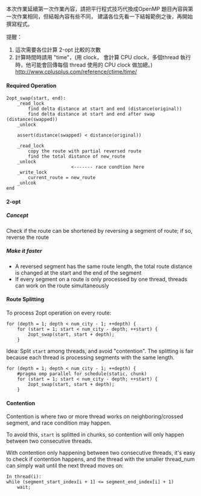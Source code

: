 本次作業延續第一次作業內容，請把平行程式技巧代換成OpenMP
題目內容與第一次作業相同，但結報內容有些不同，
建議各位先看一下結報範例之後，再開始撰寫程式。

提醒：
1. 這次需要各位計算 2-opt 比較的次數
2. 計算時間時請用 "time"，(用 clock， 會計算 CPU clock，多個thread 執行時，他可能會回傳每個 thread 使用的 CPU clock 做加總。)
http://www.cplusplus.com/reference/ctime/time/


#### Required Operation

```
2opt_swap(start, end):
    _read_lock
        find delta distance at start and end (distance(original))
        find delta distance at start and end after swap (distance(swapped))
    _unlock

    assert(distance(swapped) < distance(original))
    
    _read_lock
        copy the route with partial reversed route
        find the total distance of new_route
    _unlock
                        <------- race condtion here
    _write_lock
        current_route = new_route
    _unlcok
end
```


#### 2-opt

##### Concept
Check if the route can be shortened by reversing a segment of route; if so, reverse the route

##### Make it faster
* A reversed segment has the same route length, the total route distance is changed at the start and the end of the segment
* If every segment on a route is only processed by one thread, threads can work on the route simultaneously

#### Route Splitting
To process 2opt operation on every route:
```
for (depth = 1; depth < num_city - 1; ++depth) {
    for (start = 1; start < num_city - depth; ++start) {
        2opt_swap(start, start + depth);
    }
```

Idea: Split `start` among threads, and avoid "contention". The splitting is fair because each thread is processing segments with the same length.

```
for (depth = 1; depth < num_city - 1; ++depth) {
    #pragma omp parallel for schedule(static, chunk)
    for (start = 1; start < num_city - depth; ++start) {
        2opt_swap(start, start + depth);
    }
```

#### Contention
Contention is where two or more thread works on neighboring/crossed segment, and race condition may happen.

To avoid this, `start` is splitted in chunks, so contention will only happen between two consecutive threads.

With contention only happening between two consecutive threads, it's easy to check if contention happens, and the thread with the smaller thread_num can simply wait until the next thread moves on:
```
In thread(i): 
while (segment_start_index[i + 1] <= segment_end_index[i] + 1)
    wait;    
```


